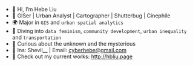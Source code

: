 - 👋 Hi, I’m Hebe Liu
- 🎨 GISer | Urban Analyst | Cartographer | Shutterbug | Cinephile
- 🌍 Major in `GIS` and `urban spatial analytics`
- 🍻 Diving into `data feminism`, `community development`, `urban inequality` and `transportation`
- 🧠 Curious about the unknown and the mysterious
- 📧 Ins: Shevil__ | Email: cyberhebe@gmail.com
- 👀 Check out my current works: http://hbliu.page

<!---
shevilovia/shevilovia is a ✨ special ✨ repository because its `README.md` (this file) appears on your GitHub profile.
You can click the Preview link to take a look at your changes.
--->
